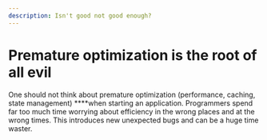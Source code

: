 ```yaml
---
description: Isn't good not good enough?
---
```


# Premature optimization is the root of all evil

One should not think about premature optimization \(performance, caching, state management\) ****when starting an application. Programmers spend far too much time worrying about efficiency in the wrong places and at the wrong times. This introduces new unexpected bugs and can be a huge time waster.

